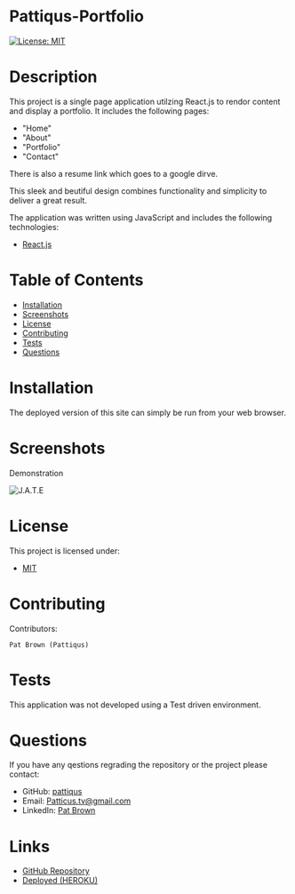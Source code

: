 # Pattiqus-Portfolio
  [![License: MIT](https://img.shields.io/badge/License-MIT-yellow.svg)](https://opensource.org/licenses/MIT)
# Description
This project is a single page application utilzing React.js to rendor content and display a portfolio.
It includes the following pages:
- "Home"
- "About"
- "Portfolio"
- "Contact"

There is also a resume link which goes to a google dirve.

This sleek and beutiful design combines functionality and simplicity to deliver a great result.

The application was written using JavaScript and includes the following technologies: 
- [React.js](https://nodejs.org/en/) 
# Table of Contents
* [Installation](#installation)
* [Screenshots](#screenshots)
* [License](#license)
* [Contributing](#contributing)
* [Tests](#tests)
* [Questions](#tests)
# Installation
The deployed version of this site can simply be run from your web browser.

# Screenshots
<p>Demonstration</p>

![J.A.T.E](./assets/screenshots/JATE-function.gif)



# License
This project is licensed under:
- [MIT](https://opensource.org/licenses/MIT)

# Contributing
Contributors: 
```
Pat Brown (Pattiqus)
```
# Tests
This application was not developed using a Test driven environment.
# Questions
If you have any qestions regrading the repository or the project please contact: 
<ul>
  <li>GitHub:  <a href=https://github.com/pattiqus>pattiqus</a></li> 
  <li>Email: <a href=mailto:Patticus.tv@gmail.com>Patticus.tv@gmail.com</a></li>
  <li>LinkedIn: <a href=https://www.linkedin.com/in/patrick-brown-52553410a>Pat Brown</a></li>
</ul>

# Links
- [GitHub Repository](https://github.com/Pattiqus/pattiqus-portfolio)
- [Deployed (HEROKU)](https://guarded-island-69149.herokuapp.com/)
